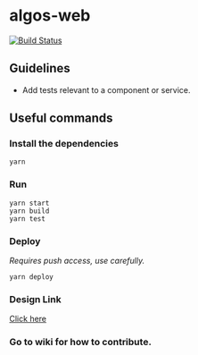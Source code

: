 # algos-web

[![Build Status](https://travis-ci.org/iiitv/algos-web.svg?branch=master)](https://travis-ci.org/iiitv/algos-web)

## Guidelines

- Add tests relevant to a component or service.

## Useful commands

### Install the dependencies

```
yarn
```

### Run

```
yarn start
yarn build
yarn test
```

### Deploy

_Requires push access, use carefully._

```
yarn deploy
```
### Design Link
[Click here](https://www.figma.com/file/A4vv1Di3lTGgrK0YoLDtEZ/Contribut-a-thon-Algos?node-id=0%3A1)

### Go to wiki for how to contribute.
